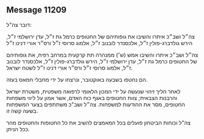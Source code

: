 ## Message 11209

דובר צה"ל:

צה״ל ושב״כ איתרו והשיבו את גופותיהם של החטופים כרמל גת ז״ל, עדן ירושלמי ז״ל, הירש גולדברג-פולין ז״ל, אלכסנדר לובנוב ז״ל, אלמוג סרוסי ז״ל ורס״ר אורי דנינו ז״ל

צה״ל ושב״כ איתרו והשיבו אמש (ש׳) ממנהרה תת קרקעית במרחב רפיח, את גופותיהם של החטופים כרמל גת ז״ל, עדן ירושלמי ז״ל, הירש גולדברג-פולין ז״ל, אלכסנדר לובנוב ז״ל, אלמוג סרוסי ז״ל ורס״ר אורי דנינו ז״ל לשטח ישראל. 

הם נחטפו בשבעה באוקטובר, ונרצחו על ידי מחבלי חמאס בעזה.

לאחר הליך זיהוי שנעשה על ידי המכון הלאומי לרפואה משפטית, משטרת ישראל והרבנות הצבאית; צוות החטופים באגף כוח האדם, אשר אמון על ליווי משפחות החטופים, מסר את ההודעות למשפחות. צה״ל ושב"כ משתתפים בצער המשפחות בשעה קשה זו. 

צה"ל וכוחות הביטחון פועלים בכל המאמצים להשיב את כל החטופות והחטופים מהר ככל הניתן.

